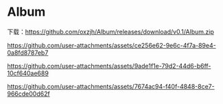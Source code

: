 # Album

下载：https://github.com/oxzjh/Album/releases/download/v0.1/Album.zip

https://github.com/user-attachments/assets/ce256e62-9e6c-4f7a-89e4-0a8fd8787eb7

https://github.com/user-attachments/assets/9ade1f1e-79d2-44d6-b6ff-10cf640ae689

https://github.com/user-attachments/assets/7674ac94-f40f-4848-8ce7-966cde00d62f
